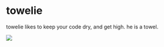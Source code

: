 towelie
=======

towelie likes to keep your code dry, and get high. he is a towel.

<img src="http://s3.amazonaws.com/giles/towelie_091208/towelie.gif">

